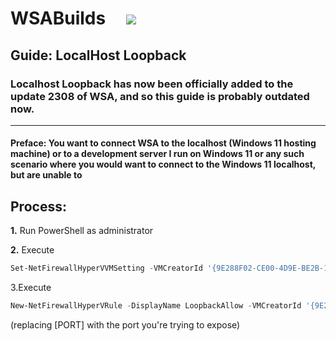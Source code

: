 # WSABuilds &nbsp; &nbsp; <img src="https://img.shields.io/github/downloads/MustardChef/WSABuilds/total?label=Total%20Downloads&style=for-the-badge"/> &nbsp; 
## Guide: LocalHost Loopback

### Localhost Loopback has now been officially added to the update 2308 of WSA, and so this guide is probably outdated now.

---

#### Preface: You want to connect WSA to the localhost (Windows 11 hosting machine) or to a development server I run on Windows 11 or any such scenario where you would want to connect to the Windows 11 localhost, but are unable to 

## Process:

**1.** Run PowerShell as administrator

**2.** Execute 
```powershell
Set-NetFirewallHyperVVMSetting -VMCreatorId '{9E288F02-CE00-4D9E-BE2B-14CE463B0298}' -LoopbackEnabled True
``` 

3.Execute 
```powershell
New-NetFirewallHyperVRule -DisplayName LoopbackAllow -VMCreatorId '{9E288F02-CE00-4D9E-BE2B-14CE463B0298}' -Direction Inbound -Action Allow -LocalPorts [PORT]
```
(replacing [PORT] with the port you're trying to expose)
